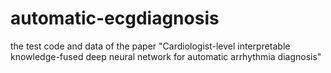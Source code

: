 # automatic-ecgdiagnosis

the test code and data of the paper "Cardiologist-level interpretable knowledge-fused deep neural network for automatic arrhythmia diagnosis"
